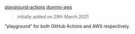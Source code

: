 [playground-actions](../playground-actions)
[dummy-aws](../dummy-aws)
> initially added on 29th March 2021

"playground" for both GitHub Actions and AWS respectively.
